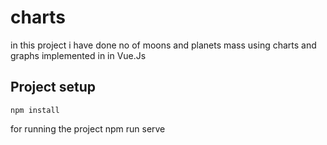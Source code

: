 # charts
 in this project i have done no of moons and planets mass using charts and graphs implemented in in Vue.Js  
## Project setup
```
npm install
```

for running the project
npm run serve
 
